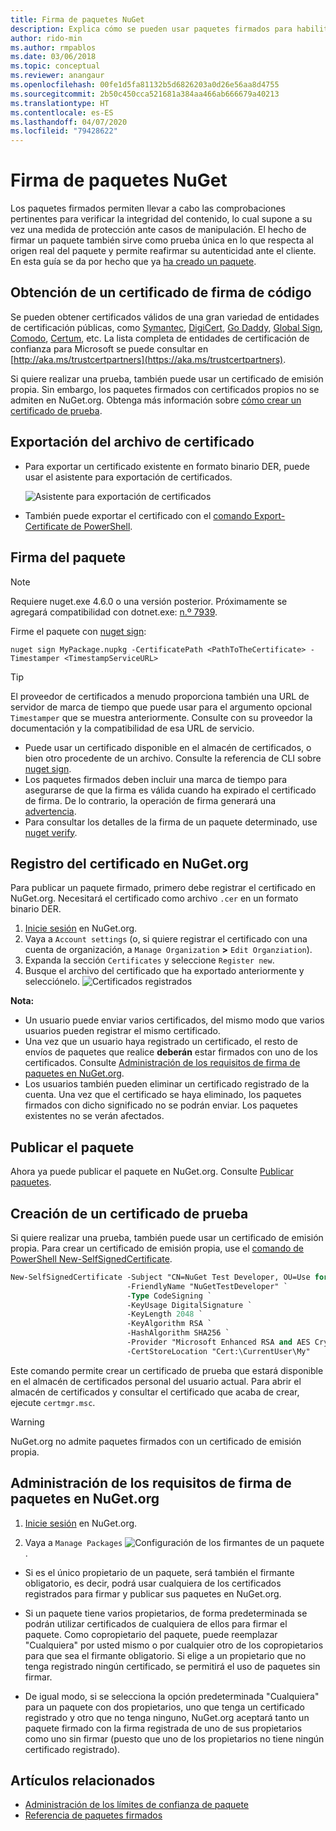 ```yaml
---
title: Firma de paquetes NuGet
description: Explica cómo se pueden usar paquetes firmados para habilitar la comprobación de integridad del contenido.
author: rido-min
ms.author: rmpablos
ms.date: 03/06/2018
ms.topic: conceptual
ms.reviewer: anangaur
ms.openlocfilehash: 00fe1d5fa81132b5d6826203a0d26e56aa8d4755
ms.sourcegitcommit: 2b50c450cca521681a384aa466ab666679a40213
ms.translationtype: HT
ms.contentlocale: es-ES
ms.lasthandoff: 04/07/2020
ms.locfileid: "79428622"
---
```

# <a name="signing-nuget-packages"></a>Firma de paquetes NuGet

Los paquetes firmados permiten llevar a cabo las comprobaciones pertinentes para verificar la integridad del contenido, lo cual supone a su vez una medida de protección ante casos de manipulación. El hecho de firmar un paquete también sirve como prueba única en lo que respecta al origen real del paquete y permite reafirmar su autenticidad ante el cliente. En esta guía se da por hecho que ya [ha creado un paquete](creating-a-package.md).

## <a name="get-a-code-signing-certificate"></a>Obtención de un certificado de firma de código

Se pueden obtener certificados válidos de una gran variedad de entidades de certificación públicas, como [Symantec](https://trustcenter.websecurity.symantec.com/process/trust/productOptions?productType=SoftwareValidationClass3), [DigiCert](https://www.digicert.com/code-signing/), [Go Daddy](https://www.godaddy.com/web-security/code-signing-certificate), [Global Sign](https://www.globalsign.com/en/code-signing-certificate/), [Comodo](https://www.comodo.com/e-commerce/code-signing/code-signing-certificate.php), [Certum](https://www.certum.eu/certum/cert,offer_en_open_source_cs.xml), etc. La lista completa de entidades de certificación de confianza para Microsoft se puede consultar en [http://aka.ms/trustcertpartners](https://aka.ms/trustcertpartners).

Si quiere realizar una prueba, también puede usar un certificado de emisión propia. Sin embargo, los paquetes firmados con certificados propios no se admiten en NuGet.org. Obtenga más información sobre [cómo crear un certificado de prueba](#create-a-test-certificate).

## <a name="export-the-certificate-file"></a>Exportación del archivo de certificado

* Para exportar un certificado existente en formato binario DER, puede usar el asistente para exportación de certificados.

  ![Asistente para exportación de certificados](../reference/media/CertificateExportWizard.png)

* También puede exportar el certificado con el [comando Export-Certificate de PowerShell](/powershell/module/pkiclient/export-certificate).

## <a name="sign-the-package"></a>Firma del paquete

> [!note]
> Requiere nuget.exe 4.6.0 o una versión posterior. Próximamente se agregará compatibilidad con dotnet.exe: [n.º 7939](https://github.com/NuGet/Home/issues/7939).

Firme el paquete con [nuget sign](../reference/cli-reference/cli-ref-sign.md):

```cli
nuget sign MyPackage.nupkg -CertificatePath <PathToTheCertificate> -Timestamper <TimestampServiceURL>
```

> [!Tip]
> El proveedor de certificados a menudo proporciona también una URL de servidor de marca de tiempo que puede usar para el argumento opcional `Timestamper` que se muestra anteriormente. Consulte con su proveedor la documentación y la compatibilidad de esa URL de servicio.

* Puede usar un certificado disponible en el almacén de certificados, o bien otro procedente de un archivo. Consulte la referencia de CLI sobre [nuget sign](../reference/cli-reference/cli-ref-sign.md).
* Los paquetes firmados deben incluir una marca de tiempo para asegurarse de que la firma es válida cuando ha expirado el certificado de firma. De lo contrario, la operación de firma generará una [advertencia](../reference/errors-and-warnings/NU3002.md).
* Para consultar los detalles de la firma de un paquete determinado, use [nuget verify](../reference/cli-reference/cli-ref-verify.md).

## <a name="register-the-certificate-on-nugetorg"></a>Registro del certificado en NuGet.org

Para publicar un paquete firmado, primero debe registrar el certificado en NuGet.org. Necesitará el certificado como archivo `.cer` en un formato binario DER.

1. [Inicie sesión](https://www.nuget.org/users/account/LogOn?returnUrl=%2F) en NuGet.org.
1. Vaya a `Account settings` (o, si quiere registrar el certificado con una cuenta de organización, a `Manage Organization` **>** `Edit Organziation`).
1. Expanda la sección `Certificates` y seleccione `Register new`.
1. Busque el archivo del certificado que ha exportado anteriormente y selecciónelo.
  ![Certificados registrados](../reference/media/registered-certs.png)

**Nota:**
* Un usuario puede enviar varios certificados, del mismo modo que varios usuarios pueden registrar el mismo certificado.
* Una vez que un usuario haya registrado un certificado, el resto de envíos de paquetes que realice **deberán** estar firmados con uno de los certificados. Consulte [Administración de los requisitos de firma de paquetes en NuGet.org](#manage-signing-requirements-for-your-package-on-nugetorg).
* Los usuarios también pueden eliminar un certificado registrado de la cuenta. Una vez que el certificado se haya eliminado, los paquetes firmados con dicho significado no se podrán enviar. Los paquetes existentes no se verán afectados.

## <a name="publish-the-package"></a>Publicar el paquete

Ahora ya puede publicar el paquete en NuGet.org. Consulte [Publicar paquetes](../nuget-org/Publish-a-package.md).

## <a name="create-a-test-certificate"></a>Creación de un certificado de prueba

Si quiere realizar una prueba, también puede usar un certificado de emisión propia. Para crear un certificado de emisión propia, use el [comando de PowerShell New-SelfSignedCertificate](/powershell/module/pkiclient/new-selfsignedcertificate).

```ps
New-SelfSignedCertificate -Subject "CN=NuGet Test Developer, OU=Use for testing purposes ONLY" `
                          -FriendlyName "NuGetTestDeveloper" `
                          -Type CodeSigning `
                          -KeyUsage DigitalSignature `
                          -KeyLength 2048 `
                          -KeyAlgorithm RSA `
                          -HashAlgorithm SHA256 `
                          -Provider "Microsoft Enhanced RSA and AES Cryptographic Provider" `
                          -CertStoreLocation "Cert:\CurrentUser\My" 
```

Este comando permite crear un certificado de prueba que estará disponible en el almacén de certificados personal del usuario actual. Para abrir el almacén de certificados y consultar el certificado que acaba de crear, ejecute `certmgr.msc`.

> [!Warning]
> NuGet.org no admite paquetes firmados con un certificado de emisión propia.

## <a name="manage-signing-requirements-for-your-package-on-nugetorg"></a>Administración de los requisitos de firma de paquetes en NuGet.org
1. [Inicie sesión](https://www.nuget.org/users/account/LogOn?returnUrl=%2F) en NuGet.org.

1. Vaya a `Manage Packages` 
   ![Configuración de los firmantes de un paquete](../reference/media/configure-package-signers.png).

* Si es el único propietario de un paquete, será también el firmante obligatorio, es decir, podrá usar cualquiera de los certificados registrados para firmar y publicar sus paquetes en NuGet.org.

* Si un paquete tiene varios propietarios, de forma predeterminada se podrán utilizar certificados de cualquiera de ellos para firmar el paquete. Como copropietario del paquete, puede reemplazar "Cualquiera" por usted mismo o por cualquier otro de los copropietarios para que sea el firmante obligatorio. Si elige a un propietario que no tenga registrado ningún certificado, se permitirá el uso de paquetes sin firmar. 

* De igual modo, si se selecciona la opción predeterminada "Cualquiera" para un paquete con dos propietarios, uno que tenga un certificado registrado y otro que no tenga ninguno, NuGet.org aceptará tanto un paquete firmado con la firma registrada de uno de sus propietarios como uno sin firmar (puesto que uno de los propietarios no tiene ningún certificado registrado).

## <a name="related-articles"></a>Artículos relacionados

- [Administración de los límites de confianza de paquete](../consume-packages/installing-signed-packages.md)
- [Referencia de paquetes firmados](../reference/Signed-Packages-Reference.md)
